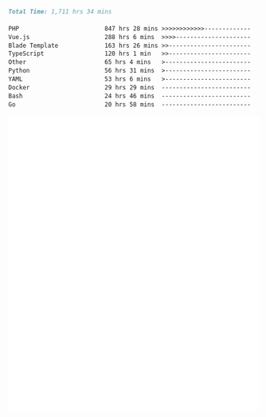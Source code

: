 <!--START_SECTION:waka-->

```markdown
Total Time: 1,711 hrs 34 mins

PHP                        847 hrs 28 mins >>>>>>>>>>>>-------------   47.70 %
Vue.js                     288 hrs 6 mins  >>>>---------------------   16.22 %
Blade Template             163 hrs 26 mins >>-----------------------   09.20 %
TypeScript                 120 hrs 1 min   >>-----------------------   06.76 %
Other                      65 hrs 4 mins   >------------------------   03.66 %
Python                     56 hrs 31 mins  >------------------------   03.18 %
YAML                       53 hrs 6 mins   >------------------------   02.99 %
Docker                     29 hrs 29 mins  -------------------------   01.66 %
Bash                       24 hrs 46 mins  -------------------------   01.39 %
Go                         20 hrs 58 mins  -------------------------   01.18 %
```

<!--END_SECTION:waka-->
<p align="center">
    <img src="https://raw.githubusercontent.com/rjp2525/rjp2525/output/generated/overview.svg">
    <img src="https://raw.githubusercontent.com/rjp2525/rjp2525/output/generated/languages.svg">
</p>
